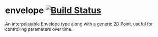 # envelope [![Build Status](https://travis-ci.org/RustAudio/envelope.svg?branch=master)](https://travis-ci.org/RustAudio/envelope)

An interpolatable Envelope type along with a generic 2D Point, useful for controlling parameters over time.
